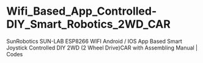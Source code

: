 # Wifi_Based_App_Controlled-DIY_Smart_Robotics_2WD_CAR
SunRobotics SUN-LAB ESP8266 WIFI Android / IOS App Based Smart Joystick Controlled DIY 2WD (2 Wheel Drive)CAR with Assembling Manual | Codes
